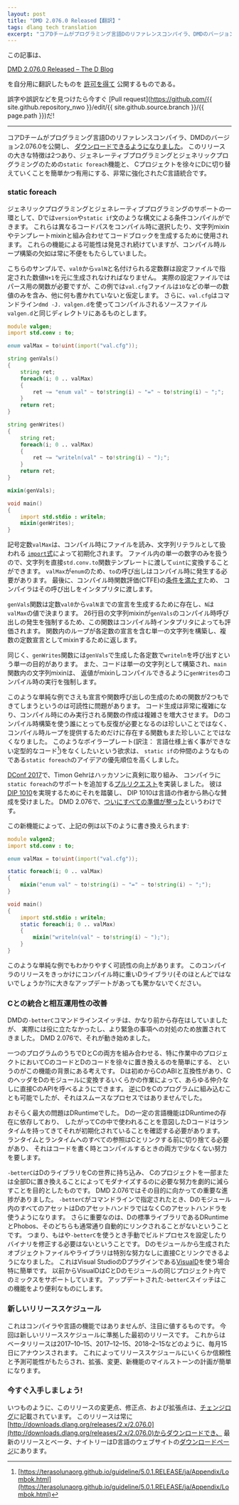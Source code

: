 ```yaml
---
layout: post
title: "DMD 2.076.0 Released【翻訳】"
tags: dlang tech translation 
excerpt: "コアDチームがプログラミング言語Dのリファレンスコンパイラ、DMDのバージョン2.076.0を公開し、 ダウンロードできるようになりました。 このリリースの大きな特徴は2つあり、ジェネレーティブプログラミングとジェネリックプログラミングのためのstatic foreach機能と、 Cプロジェクトを徐々にDに切り替えていくことを簡単かつ有用にする、非常に強化されたC言語統合です。"
---
```


この記事は、

[DMD 2.076.0 Released – The D Blog](https://dlang.org/blog/2017/09/01/dmd-2-076-0-released/)

を自分用に翻訳したものを
[許可を得て](http://dlang.org/blog/2017/06/16/life-in-the-fast-lane/#comment-1631)
公開するものである。

誤字や誤訳などを見つけたら今すぐ
[Pull request](https://github.com/{{ site.github.repository_nwo }}/edit/{{ site.github.source.branch }}/{{ page.path }})だ!

---

コアDチームがプログラミング言語Dのリファレンスコンパイラ、DMDのバージョン2.076.0を公開し、
[ダウンロードできるようになりました](https://dlang.org/changelog/2.076.0.html)。
このリリースの大きな特徴は2つあり、ジェネレーティブプログラミングとジェネリックプログラミングのための`static foreach`機能と、
Cプロジェクトを徐々にDに切り替えていくことを簡単かつ有用にする、非常に強化されたC言語統合です。

### static foreach

ジェネリックプログラミングとジェネレーティブプログラミングのサポートの一環として、Dでは`version`や`static if`文のような構文による条件コンパイルができます。
これらは異なるコードパスをコンパイル時に選択したり、文字列mixinやテンプレートmixinと組み合わせてコードブロックを生成するために使用されます。
これらの機能による可能性は発見され続けていますが、コンパイル時ループ構築の欠如は常に不便をもたらしていました。

こちらのサンプルで、`val0`から`valN`と名付けられる定数群は設定ファイルで指定された数値`N+1`を元に生成されなければなりません。
実際の設定ファイルではパース用の関数が必要ですが、この例では`val.cfg`ファイルは`10`などの単一の数値のみを含み、他に何も書かれていないと仮定します。
さらに、`val.cfg`はコマンドライン`dmd -J. valgen.d`を使ってコンパイルされるソースファイル`valgen.d`と同じディレクトリにあるものとします。

```d
module valgen;
import std.conv : to;

enum valMax = to!uint(import("val.cfg"));

string genVals() 
{
    string ret;
    foreach(i; 0 .. valMax) 
    {
        ret ~= "enum val" ~ to!string(i) ~ "=" ~ to!string(i) ~ ";";
    }
    return ret;
}

string genWrites() 
{
    string ret;
    foreach(i; 0 .. valMax) 
    {
        ret ~= "writeln(val" ~ to!string(i) ~ ");";
    }
    return ret;
}

mixin(genVals);

void main() 
{
    import std.stdio : writeln;
    mixin(genWrites);
}
```

記号定数`valMax`は、コンパイル時にファイルを読み、文字列リテラルとして扱われる
[`import`式](https://dlang.org/spec/expression.html#import_expressions)によって初期化されます。
ファイル内の単一の数字のみを扱うので、文字列を直接`std.conv.to`関数テンプレートに渡して`uint`に変換することができます。
`valMax`が`enum`のため、`to`の呼び出しはコンパイル時に発生する必要があります。
最後に、コンパイル時関数評価(CTFE)の[条件を満たす](https://dlang.org/spec/function.html#interpretation)ため、
コンパイラはその呼び出しをインタプリタに渡します。

`genVals`関数は定数`val0`から`valN`までの宣言を生成するために存在し、`N`は`valMax`の値で決まります。
26行目の文字列mixinが`genVals`のコンパイル時呼び出しの発生を強制するため、この関数はコンパイル時インタプリタによっても評価されます。
関数内のループが各定数の宣言を含む単一の文字列を構築し、複数の定数宣言としてmixinするために返します。

同じく、`genWrites`関数には`genVals`で生成した各定数で`writeln`を呼び出すという単一の目的があります。
また、コードは単一の文字列として構築され、`main`関数内の文字列mixinは、
返値がmixinしコンパイルできるように`genWrites`のコンパイル時の実行を強制します。

このような単純な例でさえも宣言や関数呼び出しの生成のための関数が2つもできてしまうというのは可読性に問題があります。
コード生成は非常に複雑になり、コンパイル時にのみ実行される関数の作成は複雑さを増大させます。
Dのコンパイル時構築を使う誰にとっても反復が必要となるのは珍しいことではなく、
コンパイル時ループを提供するためだけに存在する関数もまた珍しいことではなくなりました。
このようなボイラープレート(訳注： 言語仕様上省く事ができない定型的なコード[^1])をなくしたいという欲求は、
`static if`の仲間のようなものである`static foreach`のアイデアの優先順位を高くしました。

[^1]: [https://terasolunaorg.github.io/guideline/5.0.1.RELEASE/ja/Appendix/Lombok.html](https://terasolunaorg.github.io/guideline/5.0.1.RELEASE/ja/Appendix/Lombok.html)

[DConf 2017](http://dconf.org/2017/index.html)で、Timon Gehrはハッカソンに真剣に取り組み、
コンパイラに`static foreach`のサポートを追加する[プルリクエスト](https://github.com/dlang/dmd/pull/6760)を実装しました。
彼は[DIP 1010](https://github.com/dlang/DIPs/blob/master/DIPs/DIP1010.md)を実現するためにそれを踏襲し、
DIP 1010は言語の作者から熱心な賛成を受けました。
DMD 2.076で、[ついにすべての準備が整った](https://dlang.org/changelog/2.076.0.html#staticforeach)というわけです。

この新機能によって、上記の例は以下のように書き換えられます:

```d
module valgen2;
import std.conv : to;

enum valMax = to!uint(import("val.cfg"));

static foreach(i; 0 .. valMax) 
{
    mixin("enum val" ~ to!string(i) ~ "=" ~ to!string(i) ~ ";");
}

void main() 
{
    import std.stdio : writeln;
    static foreach(i; 0 .. valMax) 
    {
        mixin("writeln(val" ~ to!string(i) ~ ");");
    }
}
```

このような単純な例でもわかりやすく可読性の向上があります。
このコンパイラのリリースをきっかけにコンパイル時に重いDライブラリ(そのほとんどではないでしょうか?)に大きなアップデートがあっても驚かないでください。
 
### Cとの統合と相互運用性の改善

DMDの`-betterC`コマンドラインスイッチは、かなり前から存在はしていましたが、
実際には役に立たなかったし、より緊急の事項への対処のため放置されてきました。
DMD 2.076で、それが動き始めました。
 
一つのプログラムのうちでDとCの両方を組み合わせる、特に作業中のプロジェクトにおいてCのコードとDのコードを徐々に置き換えるのを簡単にする、
というのがこの機能の背景にある考えです。
Dは初めからCのABIと互換性があり、CのヘッダをDのモジュールに変換するいくらかの作業によって、あらゆる仲介なしに直接CのAPIを呼べるようにできます。
逆にDをCのプログラムに組み込むことも可能でしたが、それはスムースなプロセスではありませんでした。

おそらく最大の問題はDRuntimeでした。
Dの一定の言語機能はDRuntimeの存在に依存しており、
したがってCの中で使われることを意図したDコードはランタイムを持ってきてそれが初期化されていることを確認する必要があります。
ランタイムとランタイムへのすべての参照はCとリンクする前に切り捨てる必要があり、
それはコードを書く時とコンパイルするときの両方で少なくない努力を要します。

`-betterC`はDのライブラリをCの世界に持ち込み、
Cのプロジェクトを一部または全部Dに置き換えることによってモダナイズするのに必要な努力を劇的に減らすことを目的としたものです。
DMD 2.076ではその目的に向かっての重要な進捗がありました。
`-betterC`がコマンドラインで指定されたとき、Dのモジュール内のすべてのアセットはDのアセットハンドラではなくCのアセットハンドラを使うようになります。
さらに重要なのは、Dの標準ライブラリであるDRuntimeとPhobos、そのどちらも通常通り自動的にリンクされることがないということです。
つまり、もはや`-betterC`を使うとき手動でビルドプロセスを設定したりバイナリを修正する必要はないということです。
Dのモジュールから生成されたオブジェクトファイルやライブラリは特別な努力なしに直接Cとリンクできるようになりました。
これはVisual StudioのDプラグインである[VisualD](http://rainers.github.io/visuald/visuald/StartPage.html)を使う場合特に簡単です。
以前からVisualDはCとDのモジュールの同じプロジェクト内でのミックスをサポートしています。
アップデートされた`-betterC`スイッチはこの機能をより便利なものにします。

### 新しいリリーススケジュール

これはコンパイラや言語の機能ではありませんが、注目に値するものです。
今回は新しいリリーススケジュールに準拠した最初のリリースです。
これからはベータリリースは2017–10–15、2017–12–15、2018–2–15などのように、毎月15日にアナウンスされます。
これによってリリーススケジュールにいくらか信頼性と予測可能性がもたらされ、拡張、変更、新機能のマイルストーンの計画が簡単になります。

### 今すぐ入手しましょう!

いつものように、このリリースの変更点、修正点、および拡張点は、[チェンジログ](https://dlang.org/changelog/2.076.0.html)に記載されています。
このリリースは常に[http://downloads.dlang.org/releases/2.x/2.076.0](http://downloads.dlang.org/releases/2.x/2.076.0)からダウンロードでき、
最新のリリースとベータ、ナイトリーはD言語のウェブサイトの[ダウンロードページ](https://dlang.org/download.html)にあります。
